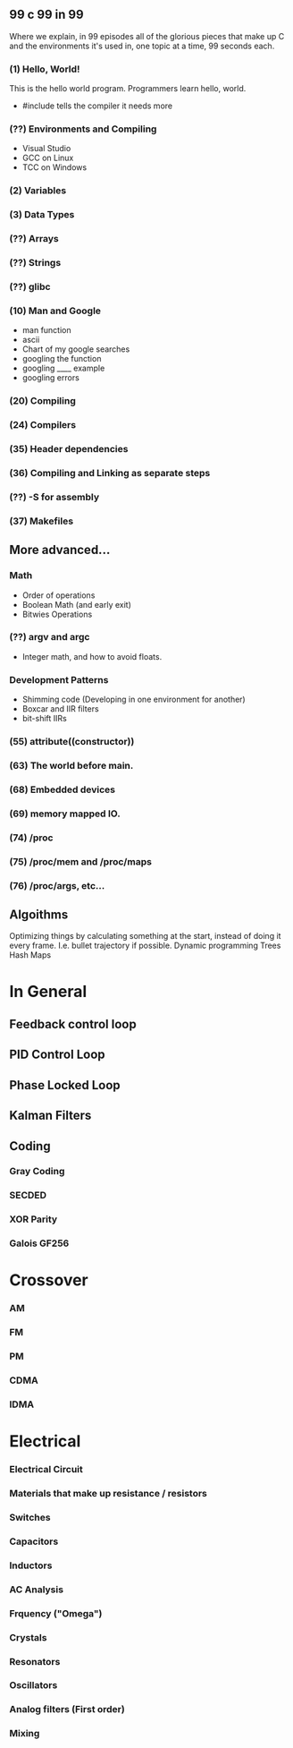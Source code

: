 ## 99 c 99 in 99

Where we explain, in 99 episodes all of the glorious pieces that make up C and the environments it's used in, one topic at a time, 99 seconds each.

### (1) Hello, World!

This is the hello world program.  Programmers learn hello, world.
 * #include tells the compiler it needs more 

### (??) Environments and Compiling
 * Visual Studio
 * GCC on Linux
 * TCC on Windows


### (2) Variables

### (3) Data Types

### (??) Arrays

### (??) Strings

### (??) glibc

### (10) Man and Google
 * man function
 * ascii
 * Chart of my google searches
 * googling the function
 * googling ____ example
 * googling errors

### (20) Compiling

### (24) Compilers

### (35) Header dependencies

### (36) Compiling and Linking as separate steps

### (??) -S for assembly

### (37) Makefiles

## More advanced...

### Math
 * Order of operations
 * Boolean Math (and early exit)
 * Bitwies Operations

### (??) argv and argc

 * Integer math, and how to avoid floats.

### Development Patterns
 * Shimming code (Developing in one environment for another)
 * Boxcar and IIR filters
 * bit-shift IIRs

### (55) __attribute__((constructor))

### (63) The world before main.

### (68) Embedded devices

### (69) memory mapped IO.


### (74) /proc

### (75) /proc/mem and /proc/maps

### (76) /proc/args, etc...


## Algoithms
Optimizing things by calculating something at the start, instead of doing it every frame.  I.e. bullet trajectory if possible.
Dynamic programming
Trees
Hash Maps



# In General

## Feedback control loop

## PID Control Loop

## Phase Locked Loop

## Kalman Filters

## Coding
### Gray Coding
### SECDED
### XOR Parity
### Galois GF256


# Crossover
### AM
### FM
### PM
### CDMA
### IDMA


# Electrical
### Electrical Circuit
### Materials that make up resistance / resistors
### Switches
### Capacitors
### Inductors
### AC Analysis
### Frquency ("Omega")
### Crystals
### Resonators
### Oscillators
### Analog filters (First order)
### Mixing


